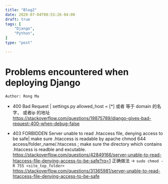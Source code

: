 ```yaml
---
title: "Blog2"
date: 2020-07-04T00:53:26-04:00
draft: true
tags: [
	"Django",
	"Python",
]
type: "post"

---
```


# Problems encountered when deploying Django
`Author: Rong Ma`


- 400 Bad Request  |  settings.py allowed_host = [*] 或者 等于 domain 的名字， 或者ip 的地址 https://stackoverflow.com/questions/19875789/django-gives-bad-request-400-when-debug-false

- 403 FORBIDDEN Server unable to read .htaccess file, denying access to be safe| make sure .htaccess is readable by apache chmod 644 access/folder_name/.htaccess ; make sure the directory which contains .htaccess is readble and excutable. https://stackoverflow.com/questions/42849166/server-unable-to-read-htaccess-file-denying-access-to-be-safe?rq=1
正确做法 -> `sudo chmod -R 755 <site_top_folder>` https://stackoverflow.com/questions/31365981/server-unable-to-read-htaccess-file-denying-access-to-be-safe







